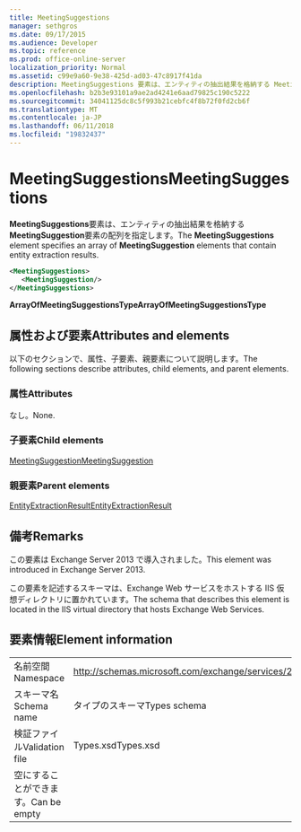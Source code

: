 ```yaml
---
title: MeetingSuggestions
manager: sethgros
ms.date: 09/17/2015
ms.audience: Developer
ms.topic: reference
ms.prod: office-online-server
localization_priority: Normal
ms.assetid: c99e9a60-9e38-425d-ad03-47c8917f41da
description: MeetingSuggestions 要素は、エンティティの抽出結果を格納する MeetingSuggestion 要素の配列を指定します。
ms.openlocfilehash: b2b3e93101a9ae2ad4241e6aad79825c190c5222
ms.sourcegitcommit: 34041125dc8c5f993b21cebfc4f8b72f0fd2cb6f
ms.translationtype: MT
ms.contentlocale: ja-JP
ms.lasthandoff: 06/11/2018
ms.locfileid: "19832437"
---
```

# <a name="meetingsuggestions"></a><span data-ttu-id="275fe-103">MeetingSuggestions</span><span class="sxs-lookup"><span data-stu-id="275fe-103">MeetingSuggestions</span></span>

<span data-ttu-id="275fe-104">**MeetingSuggestions**要素は、エンティティの抽出結果を格納する**MeetingSuggestion**要素の配列を指定します。</span><span class="sxs-lookup"><span data-stu-id="275fe-104">The **MeetingSuggestions** element specifies an array of **MeetingSuggestion** elements that contain entity extraction results.</span></span> 
  
```XML
<MeetingSuggestions>
   <MeetingSuggestion/>
</MeetingSuggestions>
```

 <span data-ttu-id="275fe-105">**ArrayOfMeetingSuggestionsType**</span><span class="sxs-lookup"><span data-stu-id="275fe-105">**ArrayOfMeetingSuggestionsType**</span></span>
## <a name="attributes-and-elements"></a><span data-ttu-id="275fe-106">属性および要素</span><span class="sxs-lookup"><span data-stu-id="275fe-106">Attributes and elements</span></span>

<span data-ttu-id="275fe-107">以下のセクションで、属性、子要素、親要素について説明します。</span><span class="sxs-lookup"><span data-stu-id="275fe-107">The following sections describe attributes, child elements, and parent elements.</span></span>
  
### <a name="attributes"></a><span data-ttu-id="275fe-108">属性</span><span class="sxs-lookup"><span data-stu-id="275fe-108">Attributes</span></span>

<span data-ttu-id="275fe-109">なし。</span><span class="sxs-lookup"><span data-stu-id="275fe-109">None.</span></span>
  
### <a name="child-elements"></a><span data-ttu-id="275fe-110">子要素</span><span class="sxs-lookup"><span data-stu-id="275fe-110">Child elements</span></span>

[<span data-ttu-id="275fe-111">MeetingSuggestion</span><span class="sxs-lookup"><span data-stu-id="275fe-111">MeetingSuggestion</span></span>](meetingsuggestion.md)
  
### <a name="parent-elements"></a><span data-ttu-id="275fe-112">親要素</span><span class="sxs-lookup"><span data-stu-id="275fe-112">Parent elements</span></span>

[<span data-ttu-id="275fe-113">EntityExtractionResult</span><span class="sxs-lookup"><span data-stu-id="275fe-113">EntityExtractionResult</span></span>](entityextractionresult.md)
  
## <a name="remarks"></a><span data-ttu-id="275fe-114">備考</span><span class="sxs-lookup"><span data-stu-id="275fe-114">Remarks</span></span>

<span data-ttu-id="275fe-115">この要素は Exchange Server 2013 で導入されました。</span><span class="sxs-lookup"><span data-stu-id="275fe-115">This element was introduced in Exchange Server 2013.</span></span>
  
<span data-ttu-id="275fe-116">この要素を記述するスキーマは、Exchange Web サービスをホストする IIS 仮想ディレクトリに置かれています。</span><span class="sxs-lookup"><span data-stu-id="275fe-116">The schema that describes this element is located in the IIS virtual directory that hosts Exchange Web Services.</span></span>
  
## <a name="element-information"></a><span data-ttu-id="275fe-117">要素情報</span><span class="sxs-lookup"><span data-stu-id="275fe-117">Element information</span></span>

|||
|:-----|:-----|
|<span data-ttu-id="275fe-118">名前空間</span><span class="sxs-lookup"><span data-stu-id="275fe-118">Namespace</span></span>  <br/> |http://schemas.microsoft.com/exchange/services/2006/types  <br/> |
|<span data-ttu-id="275fe-119">スキーマ名</span><span class="sxs-lookup"><span data-stu-id="275fe-119">Schema name</span></span>  <br/> |<span data-ttu-id="275fe-120">タイプのスキーマ</span><span class="sxs-lookup"><span data-stu-id="275fe-120">Types schema</span></span>  <br/> |
|<span data-ttu-id="275fe-121">検証ファイル</span><span class="sxs-lookup"><span data-stu-id="275fe-121">Validation file</span></span>  <br/> |<span data-ttu-id="275fe-122">Types.xsd</span><span class="sxs-lookup"><span data-stu-id="275fe-122">Types.xsd</span></span>  <br/> |
|<span data-ttu-id="275fe-123">空にすることができます。</span><span class="sxs-lookup"><span data-stu-id="275fe-123">Can be empty</span></span>  <br/> ||
   

